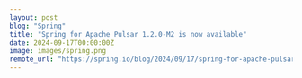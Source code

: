 ```yaml
---
layout: post
blog: "Spring"
title: "Spring for Apache Pulsar 1.2.0-M2 is now available"
date: 2024-09-17T00:00:00Z
image: images/spring.png
remote_url: "https://spring.io/blog/2024/09/17/spring-for-apache-pulsar-1-2-0-m2-is-now-available"
---
```

